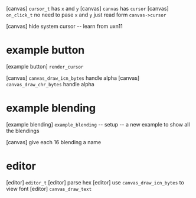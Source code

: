 [canvas] `cursor_t` has `x` and `y`
[canvas] `canvas` has `cursor`
[canvas] `on_click_t` no need to pase `x` and `y` just read form `canvas->cursor`

[canvas] hide system cursor -- learn from uxn11

# example button

[example button] `render_cursor`

[canvas] `canvas_draw_icn_bytes` handle alpha
[canvas] `canvas_draw_chr_bytes` handle alpha

# example blending

[example blending] `example_blending` -- setup -- a new example to show all the blendings

[canvas] give each 16 blending a name

# editor

[editor] `editor_t`
[editor] parse hex
[editor] use `canvas_draw_icn_bytes` to view font
[editor] `canvas_draw_text`
